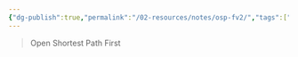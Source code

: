 ```yaml
---
{"dg-publish":true,"permalink":"/02-resources/notes/osp-fv2/","tags":["informatik/netzwerk/protokoll"],"noteIcon":"","updated":"2025-09-10T16:35:30.691+02:00"}
---
```


>Open Shortest Path First
